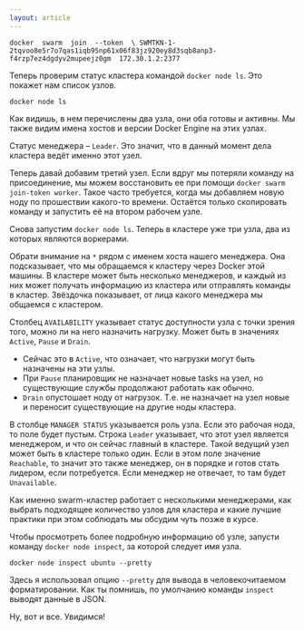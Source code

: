 ```yaml
---
layout: article
---
```


```
docker  swarm  join  --token  \ SWMTKN-1-2tqvoo8e5r7o7qas1iqb95np61x06f83jz920ey8d3sqb8anp3-f4rzp7ez4dgdyv2mupeejz0gm  172.30.1.2:2377
```

Теперь проверим статус кластера командой `docker node ls`. Это покажет нам список узлов.

```
docker node ls
```

Как видишь, в нем перечислены два узла, они оба готовы и активны. Мы также видим имена хостов и версии Docker Engine на этих узлах.

Статус менеджера – `Leader`. Это значит, что в данный момент дела кластера ведёт именно этот узел.

Теперь давай добавим третий узел. Если вдруг мы потеряли команду на присоединение, мы можем восстановить ее при помощи `docker swarm join-token worker`. Такое часто требуется, когда мы добавляем новую ноду по прошествии какого-то времени. Остаётся только скопировать команду и запустить её на втором рабочем узле.

Снова запустим `docker node ls`. Теперь в кластере уже три узла, два из которых являются воркерами.

Обрати внимание на `*` рядом с именем хоста нашего менеджера. Она подсказывает, что мы обращаемся к кластеру через Docker этой машины. В кластере может быть несколько менеджеров, и каждый из них может получать информацию из кластера или отправлять команды в кластер. Звёздочка показывает, от лица какого менеджера мы общаемся с кластером.

Столбец `AVAILABILITY` указывает статус доступности узла с точки зрения того, можно ли на него назначить нагрузку. Может быть в значениях `Active`, `Pause` и `Drain`. 

- Сейчас это в `Active`, что означает, что нагрузки могут быть назначены на эти узлы. 
- При `Pause` планировщик не назначает новые tasks на узел, но существующие службы продолжают работать как обычно.
- `Drain` опустошает ноду от нагрузок. Т.е. не назначает на узел новые и переносит существующие на другие ноды кластера.

В столбце `MANAGER STATUS` указывается роль узла. Если это рабочая нода, то поле будет пустым. Строка `Leader` указывает, что этот узел является менеджером, и что он сейчас главный в кластере. Такой ведущий узел может быть в кластере только один. Если в этом поле значение `Reachable`, то значит это также менеджер, он в порядке и готов стать лидером, если потребуется. Если менеджер не отвечает, то там будет `Unavailable`.

Как именно swarm-кластер работает с несколькими менеджерами, как выбрать подходящее количество узлов для кластера и какие лучшие практики при этом соблюдать мы обсудим чуть позже в курсе.

Чтобы просмотреть более подробную информацию об узле, запусти команду `docker node inspect`, за которой следует имя узла.

```
docker node inspect ubuntu --pretty
```

Здесь я использовал опцию `--pretty` для вывода в человекочитаемом форматировании. Как ты помнишь, по умолчанию команды `inspect` выводят данные в JSON.

Ну, вот и все. Увидимся!
